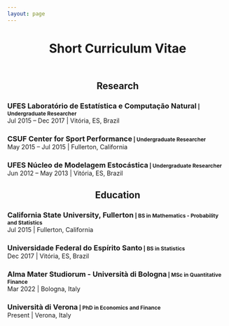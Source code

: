 ```yaml
---
layout: page
---
```



<header><h1>Short Curriculum Vitae</h1></header>

<header style="margin-bottom:0.05;"><h2 style="margin-bottom:0;">Research</h2></header>

<div>
<p style="margin-bottom:0;"><h3 style="margin-bottom:0;">UFES Laboratório de Estatística e Computação Natural<small style="font-size:12px;"> | Undergraduate Researcher </small></h3>
   Jul 2015 – Dec 2017 | Vitória, ES, Brazil
</p>

<p style="margin-bottom:0;"><h3 style="margin-bottom:0;">CSUF Center for Sport Performance<small style="font-size:12px;"> | Undergraduate Researcher </small></h3>
   May 2015 – Jul 2015 | Fullerton, California
</p>

<p style="margin-bottom:0;"><h3 style="margin-bottom:0;">UFES Núcleo de Modelagem Estocástica<small style="font-size:12px;"> | Undergraduate Researcher </small></h3>
    Jun 2012 – May 2013 | Vitória, ES, Brazil
</p>
</div>


<header style="margin-bottom:0;"><h2 style="margin-bottom:0;">Education</h2></header>

<p style="margin-bottom:0;"><h3 style="margin-bottom:0;">California State University, Fullerton<small style="font-size:12px;"> | BS in Mathematics - Probability and Statistics </small></h3>
    Jul 2015 | Fullerton, California
</p>

<p style="margin-bottom:0;"><h3 style="margin-bottom:0;">Universidade Federal do Espírito Santo<small style="font-size:12px;"> | BS in Statistics </small></h3>
    Dec 2017 | Vitória, ES, Brazil
</p>

<p style="margin-bottom:0;"><h3 style="margin-bottom:0;">Alma Mater Studiorum - Università di Bologna<small style="font-size:12px;"> | MSc in Quantitative Finance </small></h3>
    Mar 2022 | Bologna, Italy
</p>

<p style="margin-bottom:0;"><h3 style="margin-bottom:0;">Università di Verona<small style="font-size:12px;"> | PhD in Economics and Finance </small></h3>
    Present | Verona, Italy
</p>
